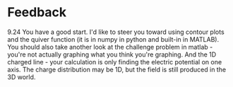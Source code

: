 # Feedback
9.24
You have a good start. I'd like to steer you toward using contour plots and the quiver function (it is in numpy in python and built-in in MATLAB). You should also take another look at the challenge problem in matlab - you're not actually graphing what you think you're graphing. And the 1D charged line - your calculation is only finding the electric potential on one axis. The charge distribution may be 1D, but the field is still produced in the 3D world.
